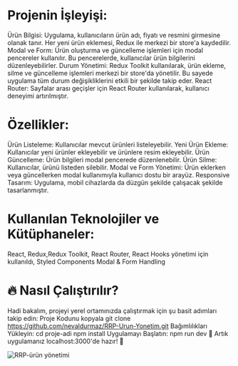 # Projenin İşleyişi:
Ürün Bilgisi: Uygulama, kullanıcıların ürün adı, fiyatı ve resmini girmesine olanak tanır. Her yeni ürün eklemesi, Redux ile merkezi bir store'a kaydedilir.
Modal ve Form: Ürün oluşturma ve güncelleme işlemleri için modal pencereler kullanılır. Bu pencerelerde, kullanıcılar ürün bilgilerini düzenleyebilirler.
Durum Yönetimi: Redux Toolkit kullanılarak, ürün ekleme, silme ve güncelleme işlemleri merkezi bir store'da yönetilir. Bu sayede uygulama tüm durum değişikliklerini etkili bir şekilde takip eder.
React Router: Sayfalar arası geçişler için React Router kullanılarak, kullanıcı deneyimi artırılmıştır.
# Özellikler:
Ürün Listeleme: Kullanıcılar mevcut ürünleri listeleyebilir.
Yeni Ürün Ekleme: Kullanıcılar yeni ürünler ekleyebilir ve ürünlere resim ekleyebilir.
Ürün Güncelleme: Ürün bilgileri modal pencerede düzenlenebilir.
Ürün Silme: Kullanıcılar, ürünü listeden silebilir.
Modal ve Form Yönetimi: Ürün eklerken veya güncellerken modal kullanımıyla kullanıcı dostu bir arayüz.
Responsive Tasarım: Uygulama, mobil cihazlarda da düzgün şekilde çalışacak şekilde tasarlanmıştır.
# Kullanılan Teknolojiler ve Kütüphaneler:
React,
Redux,Redux Toolkit,
React Router,
React Hooks yönetimi için kullanıldı,
Styled Components
Modal & Form Handling
# 🔥 Nasıl Çalıştırılır?
Hadi bakalım, projeyi yerel ortamınızda çalıştırmak için şu basit adımları takip edin:
Proje Kodunu kopyala
git clone https://github.com/nevaldurmaz/RRP-Urun-Yonetim.git
Bağımlılıkları Yükleyin:
cd proje-adi
npm install
Uygulamayı Başlatın:
npm run dev
🎉 Artık uygulamanız localhost:3000'de hazır! 🎉

![RRP-ürün yönetimi](https://github.com/user-attachments/assets/7ace92aa-5ae5-46de-9b22-167340e9d779)
